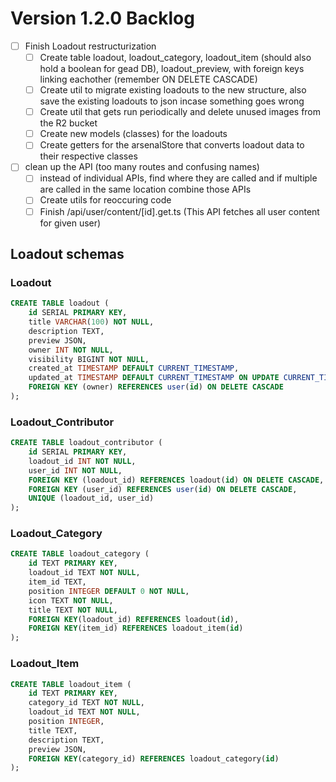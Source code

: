 # Version 1.2.0 Backlog
- [ ] Finish Loadout restructurization
  - [ ] Create table loadout, loadout_category, loadout_item (should also hold a boolean for gead DB), loadout_preview, with foreign keys linking eachother (remember ON DELETE CASCADE)
  - [ ] Create util to migrate existing loadouts to the new structure, also save the existing loadouts to json incase something goes wrong
  - [ ] Create util that gets run periodically and delete unused images from the R2 bucket
  - [ ] Create new models (classes) for the loadouts
  - [ ] Create getters for the arsenalStore that converts loadout data to their respective classes

- [ ] clean up the API (too many routes and confusing names)
  - [ ] instead of individual APIs, find where they are called and if multiple are called in the same location combine those APIs
  - [ ] Create utils for reoccuring code
  - [ ] Finish /api/user/content/[id].get.ts (This API fetches all user content for given user)

## Loadout schemas
### Loadout
```SQL
CREATE TABLE loadout (
    id SERIAL PRIMARY KEY,
    title VARCHAR(100) NOT NULL,
    description TEXT,
    preview JSON,
    owner INT NOT NULL,
    visibility BIGINT NOT NULL,
    created_at TIMESTAMP DEFAULT CURRENT_TIMESTAMP,
    updated_at TIMESTAMP DEFAULT CURRENT_TIMESTAMP ON UPDATE CURRENT_TIMESTAMP,
    FOREIGN KEY (owner) REFERENCES user(id) ON DELETE CASCADE
);
```
### Loadout_Contributor
```SQL
CREATE TABLE loadout_contributor (
    id SERIAL PRIMARY KEY,
    loadout_id INT NOT NULL,
    user_id INT NOT NULL,
    FOREIGN KEY (loadout_id) REFERENCES loadout(id) ON DELETE CASCADE,
    FOREIGN KEY (user_id) REFERENCES user(id) ON DELETE CASCADE,
    UNIQUE (loadout_id, user_id)
);
```
### Loadout_Category
```SQL
CREATE TABLE loadout_category (
    id TEXT PRIMARY KEY,
    loadout_id TEXT NOT NULL,
    item_id TEXT,
    position INTEGER DEFAULT 0 NOT NULL,
    icon TEXT NOT NULL,
    title TEXT NOT NULL,
    FOREIGN KEY(loadout_id) REFERENCES loadout(id),
    FOREIGN KEY(item_id) REFERENCES loadout_item(id)
);
```
### Loadout_Item
```SQL
CREATE TABLE loadout_item (
    id TEXT PRIMARY KEY,
    category_id TEXT NOT NULL,
    loadout_id TEXT NOT NULL,
    position INTEGER,
    title TEXT,
    description TEXT,
    preview JSON,
    FOREIGN KEY(category_id) REFERENCES loadout_category(id)
);
```